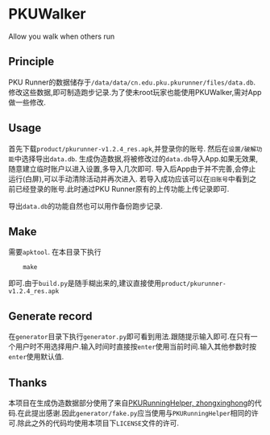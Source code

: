 # PKUWalker

Allow you walk when others run

## Principle

PKU Runner的数据储存于`/data/data/cn.edu.pku.pkurunner/files/data.db`.
修改这些数据,即可制造跑步记录.为了使未root玩家也能使用PKUWalker,需对App做一些修改.

## Usage

首先下载`product/pkurunner-v1.2.4_res.apk`,并登录你的账号.
然后在`设置/破解功能`中选择导出`data.db`.
生成伪造数据,将被修改过的`data.db`导入App.如果无效果,随意建立临时账户以进入设置,多导入几次即可.
导入后App由于并不完善,会停止运行(白屏),可以手动清除活动并再次进入.
若导入成功应该可以在`旧账号`中看到之前已经登录的账号.此时通过PKU Runner原有的上传功能上传记录即可.

导出`data.db`的功能自然也可以用作备份跑步记录.

## Make

需要`apktool`. 在本目录下执行

```shell
    make
```
即可.由于`build.py`是随手糊出来的,建议直接使用`product/pkurunner-v1.2.4_res.apk`

## Generate record

在`generator`目录下执行`generator.py`即可看到用法.跟随提示输入即可.在只有一个用户时不用选择用户.输入时间时直接按`enter`使用当前时间.输入其他参数时按`enter`使用默认值.

## Thanks

本项目在生成伪造数据部分使用了来自[PKURunningHelper, zhongxinghong](https://github.com/zhongxinghong/PKURunningHelper)的代码.在此提出感谢.因此`generator/fake.py`应当使用与`PKURunningHelper`相同的许可.除此之外的代码均使用本项目下`LICENSE`文件的许可.
